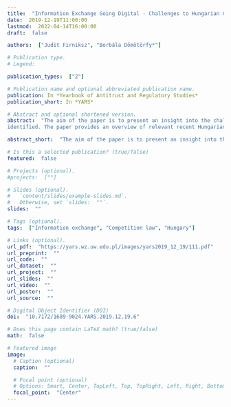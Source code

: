 ```yaml
---
title:  "Information Exchange Going Digital - Challenges to Hungarian Competition Law Enforcement"
date:  2019-12-19T11:00:00
lastmod:  2022-04-14T16:00:00
draft:  false

authors:  ["Judit Firniksz", "Borbála Dömötörfy*"]

# Publication type.
# Legend:

publication_types:  ["2"]

# Publication name and optional abbreviated publication name.
publication: In *Yearbook of Antitrust and Regulatory Studies*
publication_short: In *YARS*

# Abstract and optional shortened version.
abstract:  "The aim of the paper is to present an insight into the challenges raised by digitalized and data-driven markets to competition policy and enforcement in the Big Data era. Focusing on the assessment of information exchange in the digitalized environment,traditional risk factors are analyized and it is argued that new risk factors can be
identified. The paper provides an overview of relevant recent Hungarian case-law to examine the role of information exchange, taking place in a data environment that offers an increased amount of up-to-date and relevant market information for analysis. Further, the paper summarizes the enforcement responses to the demand side challenges raised by online platforms, user interfaces applying new approaches and practices that can directly influence consumer behavior. The consequence is drawn that the extended economic and IT-related argumentation may affect the nature of proceedings and some new phenomena, as the role of secondary intermediaries, integration of online and offline market segments open new fields for assessment..."

abstract_short:  "The aim of the paper is to present an insight into the challenges raised by digitalized and data-driven markets to competition policy and enforcement in the Big Data era."

# Is this a selected publication? (true/false)
featured:  false

# Projects (optional).
#projects:  [""]

# Slides (optional).
#   `content/slides/example-slides.md`.
#   Otherwise, set `slides:  ""`.
slides:  ""

# Tags (optional).
tags:  ["Information exchange", "Competition law", "Hungary"]

# Links (optional).
url_pdf:  "https://yars.wz.uw.edu.pl/images/yars2019_12_19/111.pdf"
url_preprint:  ""
url_code:  ""
url_dataset:  ""
url_project:  ""
url_slides:  ""
url_video:  ""
url_poster:  ""
url_source:  ""

# Digital Object Identifier (DOI)
doi:  "10.7172/1689-9024.YARS.2019.12.19.6"

# Does this page contain LaTeX math? (true/false)
math:  false

# Featured image
image: 
  # Caption (optional)
  caption:  ""

  # Focal point (optional)
  # Options: Smart, Center, TopLeft, Top, TopRight, Left, Right, BottomLeft, Bottom, BottomRight
  focal_point:  "Center"
---
```

